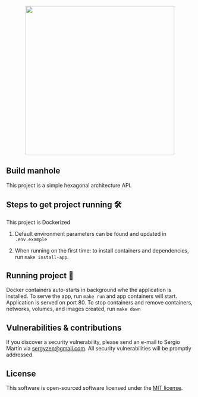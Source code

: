 <p align="center"><a href="https://laravel.com" target="_blank"><img src="https://raw.githubusercontent.com/laravel/art/master/logo-lockup/5%20SVG/2%20CMYK/1%20Full%20Color/laravel-logolockup-cmyk-red.svg" width="400"></a></p>


## Build manhole

This project is a simple hexagonal architecture API.

##  Steps to get project running 🛠

This project is Dockerized

1. Default environment parameters can be found and updated in `.env.example`

2. When running on the first time: to install containers and dependencies, run `make install-app`.

## Running project 🚀

Docker containers auto-starts in background whe the application is installed.
To serve the app, run `make run` and app containers will start. Application is served on port 80.
To stop containers and remove containers, networks, volumes, and images created, run `make down`


## Vulnerabilities & contributions

If you discover a security vulnerability, please send an e-mail to Sergio Martín via [sergyzen@gmail.com](mailto:sergyzen@gmail.com).
All security vulnerabilities will be promptly addressed.

## License

This software is open-sourced software licensed under the [MIT license](https://opensource.org/licenses/MIT).
